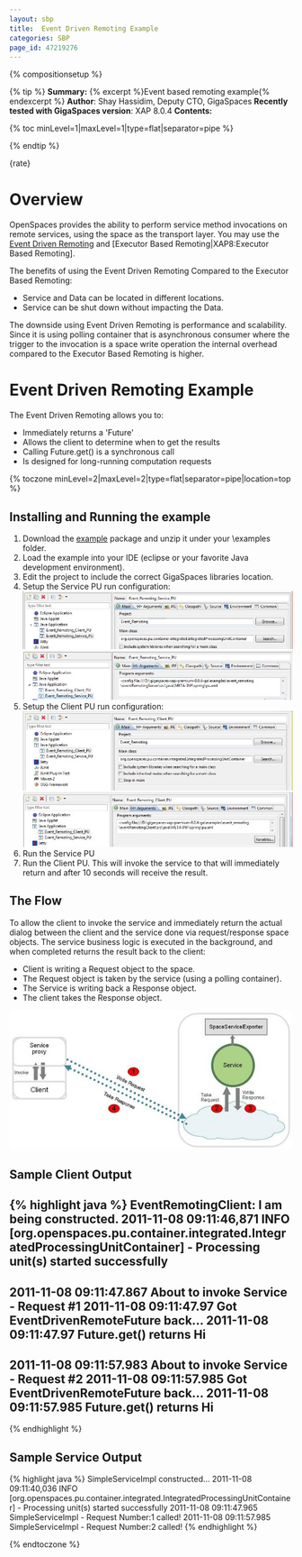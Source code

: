 ```yaml
---
layout: sbp
title:  Event Driven Remoting Example
categories: SBP
page_id: 47219276
---
```


{% compositionsetup %}

{% tip %}
**Summary:** {% excerpt %}Event based remoting example{% endexcerpt %}
**Author**: Shay Hassidim, Deputy CTO, GigaSpaces
**Recently tested with GigaSpaces version**: XAP 8.0.4
**Contents:**

{% toc minLevel=1|maxLevel=1|type=flat|separator=pipe %}

{% endtip %}

{rate}

# Overview

OpenSpaces provides the ability to perform service method invocations on remote services, using the space as the transport layer. You may use the [Event Driven Remoting](http://wiki.gigaspaces.com/wiki/display/XAP8/Event+Driven+Remoting) and [Executor Based Remoting|XAP8:Executor Based Remoting].

The benefits of using the Event Driven Remoting Compared to the Executor Based Remoting:
- Service and Data can be located in different locations.
- Service can be shut down without impacting the Data.

The downside using Event Driven Remoting is performance and scalability. Since it is using polling container that is asynchronous consumer where the trigger to the invocation is a space write operation the internal overhead compared to the Executor Based Remoting is higher.

# Event Driven Remoting Example

The Event Driven Remoting allows you to:
- Immediately returns a 'Future'
- Allows the client to determine when to get the results
- Calling Future.get() is a synchronous call
- Is designed for long-running computation requests

{% toczone minLevel=2|maxLevel=2|type=flat|separator=pipe|location=top %}

## Installing and Running the example

1. Download the [example](/attachment_files/sbp/event_remoting_Example.zip) package and unzip it under your <GigaSpaces Root>\examples folder.
2. Load the example into your IDE (eclipse or your favorite Java development environment).
3. Edit the project to include the correct GigaSpaces libraries location.
4. Setup the Service PU run configuration:
![event_remot3.jpg](/attachment_files/sbp/event_remot3.jpg)
![event_remot4.jpg](/attachment_files/sbp/event_remot4.jpg)
5. Setup the Client PU run configuration:
![event_remot1.jpg](/attachment_files/sbp/event_remot1.jpg)
![event_remot2.jpg](/attachment_files/sbp/event_remot2.jpg)
6. Run the Service PU
7. Run the Client PU. This will invoke the service to that will immediately return and after 10 seconds will receive the result.

## The Flow

To allow the client to invoke the service and immediately return the actual dialog between the client and the service done via request/response space objects. The service business logic is executed in the background, and when completed returns the result back to the client:
- Client is writing a Request object to the space.
- The Request object is taken by the service (using a polling container).
- The Service is writing back a Response object.
- The client takes the Response object.

![async_remot1.jpg](/attachment_files/sbp/async_remot1.jpg)

## Sample Client Output

{% highlight java %}
EventRemotingClient: I am being constructed.
2011-11-08 09:11:46,871  INFO [org.openspaces.pu.container.integrated.IntegratedProcessingUnitContainer] -
Processing unit(s) started successfully
---------------------------------------------------
2011-11-08 09:11:47.867 About to invoke Service - Request #1
2011-11-08 09:11:47.97 Got EventDrivenRemoteFuture back...
2011-11-08 09:11:47.97 Future.get() returns Hi
---------------------------------------------------
2011-11-08 09:11:57.983 About to invoke Service - Request #2
2011-11-08 09:11:57.985 Got EventDrivenRemoteFuture back...
2011-11-08 09:11:57.985 Future.get() returns Hi
---------------------------------------------------
{% endhighlight %}

## Sample Service Output

{% highlight java %}
SimpleServiceImpl constructed...
2011-11-08 09:11:40,036  INFO [org.openspaces.pu.container.integrated.IntegratedProcessingUnitContainer] -
Processing unit(s) started successfully
2011-11-08 09:11:47.965 SimpleServiceImpl - Request Number:1 called!
2011-11-08 09:11:57.985 SimpleServiceImpl - Request Number:2 called!
{% endhighlight %}

{% endtoczone %}
